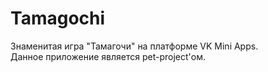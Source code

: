  <h1>Tamagochi</h1>
 
 Знаменитая игра "Тамагочи" на платформе VK Mini Apps.<br/>
 Данное приложение является pet-project'ом. 
